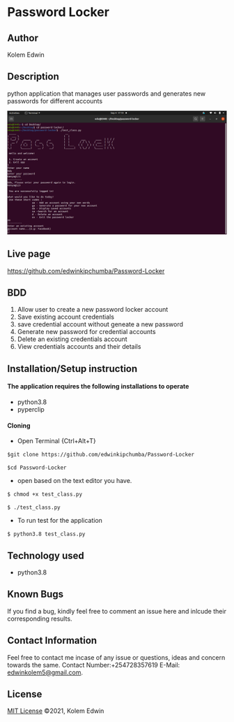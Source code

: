 # Password Locker

## Author

 Kolem Edwin

 ## Description
python application that manages user passwords and generates new passwords for different accounts

<img src="./images/Screenshot%20from%202021-09-04%2017-19-24.png">

## Live page
https://github.com/edwinkipchumba/Password-Locker


## BDD
1. Allow user to create a new password locker account
2. Save existing account credentials
3. save credential account without geneate a new password
4. Generate new password for credential accounts
5. Delete an existing credentials account
6. View credentials accounts and their details


## Installation/Setup instruction

#### The application requires the following installations to operate
* python3.8
* pyperclip
 
 #### Cloning
 
* Open Terminal {Ctrl+Alt+T}

```
$git clone https://github.com/edwinkipchumba/Password-Locker
```
```
$cd Password-Locker
```
* open based on the text editor you have.
  
```
$ chmod +x test_class.py
```
```
$ ./test_class.py
```
* To run test for the application

```
$ python3.8 test_class.py
```

## Technology used

* python3.8

## Known Bugs

If you find a bug, kindly feel free to comment an issue here and inlcude their corresponding results.

## Contact  Information

 Feel free to contact me incase of any issue or questions, ideas and concern towards the same.
 Contact Number:+254728357619
 E-Mail: edwinkolem5@gmail.com.

## License
[MIT License](https://choosealicense.com/licenses/mit/) ©2021, Kolem Edwin